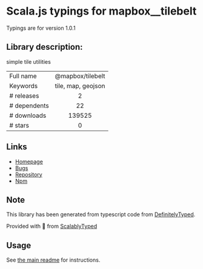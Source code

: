 
# Scala.js typings for mapbox__tilebelt

Typings are for version 1.0.1

## Library description:
simple tile utilities

|                    |                 |
| ------------------ | :-------------: |
| Full name          | @mapbox/tilebelt |
| Keywords           | tile, map, geojson |
| # releases         | 2 |
| # dependents       | 22 |
| # downloads        | 139525 |
| # stars            | 0 |

## Links
- [Homepage](https://github.com/mapbox/tilebelt)
- [Bugs](https://github.com/mapbox/tilebelt/issues)
- [Repository](https://github.com/mapbox/tilebelt)
- [Npm](https://www.npmjs.com/package/%40mapbox%2Ftilebelt)
    


## Note
This library has been generated from typescript code from [DefinitelyTyped](https://definitelytyped.org).

Provided with :purple_heart: from [ScalablyTyped](https://github.com/oyvindberg/ScalablyTyped)

## Usage
See [the main readme](../../readme.md) for instructions.


